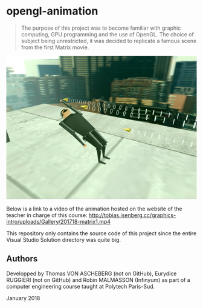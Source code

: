 # opengl-animation

> The purpose of this project was to become familiar with graphic computing, GPU programming and the use of OpenGL. The choice of subject being unrestricted, it was decided to replicate a famous scene from the first Matrix movie.

![Screenshot of the scene](screenshot.png?raw=true "Matrix animation")

Below is a link to a video of the animation hosted on the website of the teacher in charge of this course:
http://tobias.isenberg.cc/graphics-intro/uploads/Gallery/201718-matrix1.mp4

This repository only contains the source code of this project since the entire Visual Studio Solution directory was quite big.

## Authors

Developped by Thomas VON ASCHEBERG (not on GitHub), Eurydice RUGGIERI (not on GitHub) and Robin MALMASSON (Infinyum) as part of a computer engineering course taught at Polytech Paris-Sud.

January 2018
